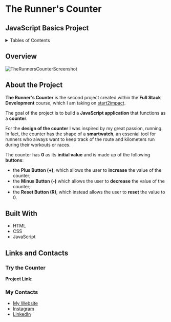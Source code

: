 # The Runner's Counter
## JavaScript Basics Project

<details>
  <summary>Tables of Contents</summary>
    <ol>
      <li><a href="#overview">Overview</a></li>
      <li><a href="#about-the-project">About The Project</a></li>
      <li><a href="#built-with">Built With</a></li>
      <li><a href="#links-and-contacts">Links and Contacts</a></li>
        <ul>
          <li><a href="#try-the-counter">Try the Counter</a></li>
          <li><a href="#my-contacts">My Contacts</a></li>
        </ul>
     </ol>
</details>


## Overview
![TheRunnersCounterScreenshot](https://user-images.githubusercontent.com/96870532/233850590-babdb76f-9754-40c4-a8dd-835106ffe775.png)


## About the Project
**The Runner's Counter** is the second project created within the **Full Stack Development** course, which I am taking on [start2impact](https://www.start2impact.it/). 

The goal of the project is to build a **JavaScript application** that functions as a **counter**.

For the **design of the counter** I was inspired by my great passion, running. In fact, the counter has the shape of a **smartwatch**, an essenial tool for runners who always want to keep track of the route and kilometers run during their workouts or races.

The counter has **0** as its **initial value** and is made up of the following **buttons**:
* the **Plus Button (+)**, which allows the user to **increase** the value of the counter; 
* the **Minus Button (-)** which allows the user to **decrease** the value of the counter; 
* the **Reset Button (R)**, which instead allows the user to **reset** the value to 0.

## Built With
* HTML
* CSS
* JavaScript 

## Links and Contacts
### Try the Counter 
**Project Link**: 

### My Contacts
* [My Website](https://saraol.github.io/)
* [Instagram](https://www.instagram.com/sarainwonderweb/)
* [LinkedIn](https://www.linkedin.com/in/saraol84/)
